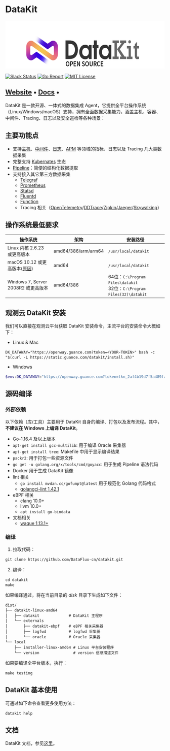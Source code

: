 # DataKit

<p align="center">
  <img alt="golangci-lint logo" src="datakit-logo.png" height="150" />
</p>

[![Slack Status](https://img.shields.io/badge/slack-join__chat-orange)](https://app.slack.com/client/T032YB4B6TA/)
[![Go Report](https://goreportcard.com/badge/github.com/pyroscope-io/pyroscope)](https://goreportcard.com/report/github.com/pyroscope-io/pyroscope)
[![MIT License](https://img.shields.io/badge/license-MIT-green)](LICENSE)

<h2>
  <a href="https://pyroscope.io/">Website</a>
  <span> • </span>
  <a href="https://pyroscope.io/docs">Docs</a>
  <span> • </span>
</h2>

DataKit 是一款开源、一体式的数据集成 Agent，它提供全平台操作系统（Linux/Windows/macOS）支持，拥有全面数据采集能力，涵盖主机、容器、中间件、Tracing、日志以及安全巡检等各种场景：

## 主要功能点

- 支持[主机]()、[中间件]()、[日志]()、[APM]() 等领域的指标、日志以及 Tracing 几大类数据采集
- 完整支持 [Kubernates]() 生态
- [Pipeline]()：简便的结构化数据提取
- 支持接入其它第三方数据采集
	- [Telegraf]()
	- [Prometheus]()
	- [Statsd]()
	- [Fluentd]()
	- [Function]()
	- Tracing 相关（[OpenTelemetry]()/[DDTrace]()/[Zipkin]()/[Jaeger]()/[Skywalking]()）

## 操作系统最低要求

| 操作系统 | 架构 | 安装路径 |
| --- | --- | --- |
| Linux 内核 2.6.23 或更高版本 | amd64/386/arm/arm64 | `/usr/local/datakit` |
| macOS 10.12 或更高版本([原因](https://github.com/golang/go/issues/25633)) | amd64 | `/usr/local/datakit` |
| Windows 7, Server 2008R2 或更高版本 | amd64/386 | 64位：`C:\Program Files\datakit`<br />32位：`C:\Program Files(32)\datakit` |

## 观测云 DataKit 安装

我们可以直接在观测云平台获取 DataKit 安装命令，主流平台的安装命令大概如下：

- Linux & Mac
```shell
DK_DATAWAY="https://openway.guance.com?token=<YOUR-TOKEN>" bash -c "$(curl -L https://static.guance.com/datakit/install.sh)"
```

- Windows

```powershell
$env:DK_DATAWAY="https://openway.guance.com?token=tkn_2af4b19d7f5a489fa81f0fff7e63b588";Set-ExecutionPolicy Bypass -scope Process -Force; Import-Module bitstransfer; start-bitstransfer -source https://static.guance.com/datakit/install.ps1 -destination .install.ps1; powershell .install.ps1;
```

## 源码编译

### 外部依赖

以下依赖（库/工具）主要用于 DataKit 自身的编译、打包以及发布流程。其中，**不建议在 Windows 上编译 DataKit**。

- Go-1.16.4 及以上版本
- `apt-get install gcc-multilib`: 用于编译 Oracle 采集器
- `apt-get install tree`: Makefile 中用于显示编译结果
- `packr2`: 用于打包一些资源文件
- `go get -u golang.org/x/tools/cmd/goyacc`: 用于生成 Pipeline 语法代码
- Docker 用于生成 DataKit 镜像
- lint 相关
	- `go install mvdan.cc/gofumpt@latest` 用于规范化 Golang 代码格式
	- [golangci-lint 1.42.1](https://github.com/golangci/golangci-lint/releases/tag/v1.42.1)
- eBPF 相关
	- clang 10.0+
	- llvm 10.0+
	- `apt install go-bindata`
- 文档相关
	- [waque 1.13.1+](https://github.com/yesmeck/waque)

### 编译

1. 拉取代码：

```shell
git clone https://github.com/DataFlux-cn/datakit.git
```

2. 编译：

```shell
cd datakit
make
```

如果编译通过，将在当前目录的 *disk* 目录下生成如下文件：

```
dist/
├── datakit-linux-amd64
│   ├── datakit             # DataKit 主程序
│   └── externals      
│       ├── datakit-ebpf    # eBPF 相关采集器
│       ├── logfwd          # logfwd 采集器
│       └── oracle          # Oracle 采集器
└── local
    ├── installer-linux-amd64 # Linux 平台安装程序
    └── version               # version 信息描述文件
```

如果要编译全平台版本，执行：

```shell
make testing
```

## DataKit 基本使用

可通过如下命令查看更多使用方法：

```shell
datakit help
```

## 文档

DataKit 文档，参见[这里](https://www.yuque.com/dataflux/datakit)。
